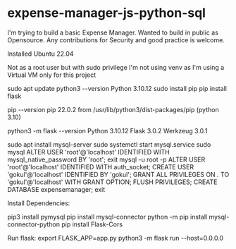 # expense-manager-js-python-sql

I'm trying to build a basic Expense Manager. 
Wanted to build in public as Opensource. Any contributions for Security and good practice is welcome. 


Installed Ubuntu 22.04

Not as a root user but with sudo privilege 
I'm not using venv as I'm using a Virtual VM only for this project

sudo apt update
python3 --version
 Python 3.10.12
sudo install pip
pip install flask

pip --version
pip 22.0.2 from /usr/lib/python3/dist-packages/pip (python 3.10)

python3 -m flask --version
 Python 3.10.12
 Flask 3.0.2
 Werkzeug 3.0.1

sudo apt install mysql-server
sudo systemctl start mysql.service
sudo mysql
ALTER USER 'root'@'localhost' IDENTIFIED WITH mysql_native_password BY 'root';
exit
mysql -u root -p
ALTER USER 'root'@'localhost' IDENTIFIED WITH auth_socket;
CREATE USER 'gokul'@'localhost' IDENTIFIED BY 'gokul';
GRANT ALL PRIVILEGES ON *.* TO 'gokul'@'localhost' WITH GRANT OPTION;
FLUSH PRIVILEGES;
CREATE DATABASE expensemanager;
exit


Install Dependencies:

pip3 install pymysql
pip install mysql-connector
python -m pip install mysql-connector-python
pip install Flask-Cors


Run flask:
export FLASK_APP=app.py
python3 -m flask run --host=0.0.0.0